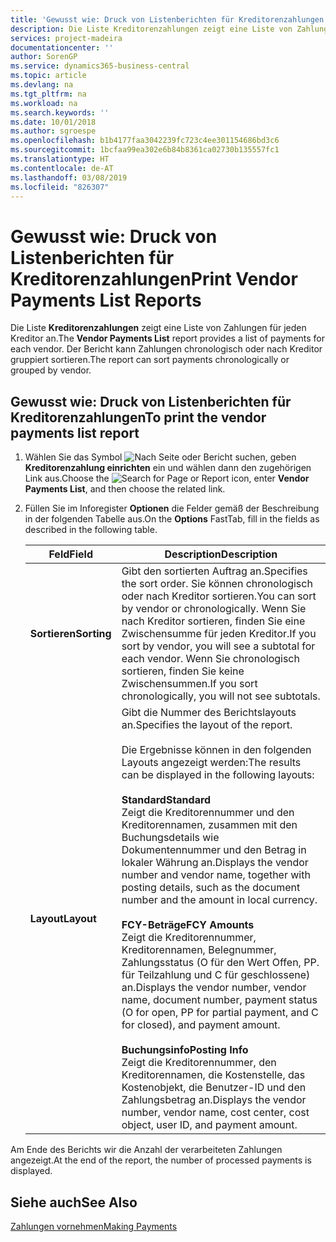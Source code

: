 ```yaml
---
title: 'Gewusst wie: Druck von Listenberichten für Kreditorenzahlungen'
description: Die Liste Kreditorenzahlungen zeigt eine Liste von Zahlungen für jeden Kreditor an. Der Bericht kann Zahlungen chronologisch oder nach Kreditor gruppiert sortieren.
services: project-madeira
documentationcenter: ''
author: SorenGP
ms.service: dynamics365-business-central
ms.topic: article
ms.devlang: na
ms.tgt_pltfrm: na
ms.workload: na
ms.search.keywords: ''
ms.date: 10/01/2018
ms.author: sgroespe
ms.openlocfilehash: b1b4177faa3042239fc723c4ee301154686bd3c6
ms.sourcegitcommit: 1bcfaa99ea302e6b84b8361ca02730b135557fc1
ms.translationtype: HT
ms.contentlocale: de-AT
ms.lasthandoff: 03/08/2019
ms.locfileid: "826307"
---
```

# <a name="print-vendor-payments-list-reports"></a><span data-ttu-id="6e1d5-104">Gewusst wie: Druck von Listenberichten für Kreditorenzahlungen</span><span class="sxs-lookup"><span data-stu-id="6e1d5-104">Print Vendor Payments List Reports</span></span>
<span data-ttu-id="6e1d5-105">Die Liste **Kreditorenzahlungen** zeigt eine Liste von Zahlungen für jeden Kreditor an.</span><span class="sxs-lookup"><span data-stu-id="6e1d5-105">The **Vendor Payments List** report provides a list of payments for each vendor.</span></span> <span data-ttu-id="6e1d5-106">Der Bericht kann Zahlungen chronologisch oder nach Kreditor gruppiert sortieren.</span><span class="sxs-lookup"><span data-stu-id="6e1d5-106">The report can sort payments chronologically or grouped by vendor.</span></span>  

## <a name="to-print-the-vendor-payments-list-report"></a><span data-ttu-id="6e1d5-107">Gewusst wie: Druck von Listenberichten für Kreditorenzahlungen</span><span class="sxs-lookup"><span data-stu-id="6e1d5-107">To print the vendor payments list report</span></span>  

1.  <span data-ttu-id="6e1d5-108">Wählen Sie das Symbol ![Nach Seite oder Bericht suchen](../../media/ui-search/search_small.png "Symbol Nach Seite oder Bericht suchen"), geben **Kreditorenzahlung einrichten** ein und wählen dann den zugehörigen Link aus.</span><span class="sxs-lookup"><span data-stu-id="6e1d5-108">Choose the ![Search for Page or Report](../../media/ui-search/search_small.png "Search for Page or Report icon") icon, enter **Vendor Payments List**, and then choose the related link.</span></span>  
2.  <span data-ttu-id="6e1d5-109">Füllen Sie im Inforegister **Optionen** die Felder gemäß der Beschreibung in der folgenden Tabelle aus.</span><span class="sxs-lookup"><span data-stu-id="6e1d5-109">On the **Options** FastTab, fill in the fields as described in the following table.</span></span>  

    |<span data-ttu-id="6e1d5-110">Feld</span><span class="sxs-lookup"><span data-stu-id="6e1d5-110">Field</span></span>|<span data-ttu-id="6e1d5-111">Description</span><span class="sxs-lookup"><span data-stu-id="6e1d5-111">Description</span></span>|  
    |---------------------------------|---------------------------------------|  
    |<span data-ttu-id="6e1d5-112">**Sortieren**</span><span class="sxs-lookup"><span data-stu-id="6e1d5-112">**Sorting**</span></span>|<span data-ttu-id="6e1d5-113">Gibt den sortierten Auftrag an.</span><span class="sxs-lookup"><span data-stu-id="6e1d5-113">Specifies the sort order.</span></span> <span data-ttu-id="6e1d5-114">Sie können chronologisch oder nach Kreditor sortieren.</span><span class="sxs-lookup"><span data-stu-id="6e1d5-114">You can sort by vendor or chronologically.</span></span> <span data-ttu-id="6e1d5-115">Wenn Sie nach Kreditor sortieren, finden Sie eine Zwischensumme für jeden Kreditor.</span><span class="sxs-lookup"><span data-stu-id="6e1d5-115">If you sort by vendor, you will see a subtotal for each vendor.</span></span> <span data-ttu-id="6e1d5-116">Wenn Sie chronologisch sortieren, finden Sie keine Zwischensummen.</span><span class="sxs-lookup"><span data-stu-id="6e1d5-116">If you sort chronologically, you will not see subtotals.</span></span>|  
    |<span data-ttu-id="6e1d5-117">**Layout**</span><span class="sxs-lookup"><span data-stu-id="6e1d5-117">**Layout**</span></span>|<span data-ttu-id="6e1d5-118">Gibt die Nummer des Berichtslayouts an.</span><span class="sxs-lookup"><span data-stu-id="6e1d5-118">Specifies the layout of the report.</span></span><br /><br /> <span data-ttu-id="6e1d5-119">Die Ergebnisse können in den folgenden Layouts angezeigt werden:</span><span class="sxs-lookup"><span data-stu-id="6e1d5-119">The results can be displayed in the following layouts:</span></span><br /><br /> <span data-ttu-id="6e1d5-120">**Standard**</span><span class="sxs-lookup"><span data-stu-id="6e1d5-120">**Standard**</span></span><br /> <span data-ttu-id="6e1d5-121">Zeigt die Kreditorennummer und den Kreditorennamen, zusammen mit den Buchungsdetails wie Dokumentennummer und den Betrag in lokaler Währung an.</span><span class="sxs-lookup"><span data-stu-id="6e1d5-121">Displays the vendor number and vendor name, together with posting details, such as the document number and the amount in local currency.</span></span><br /><br /> <span data-ttu-id="6e1d5-122">**FCY-Beträge**</span><span class="sxs-lookup"><span data-stu-id="6e1d5-122">**FCY Amounts**</span></span><br /> <span data-ttu-id="6e1d5-123">Zeigt die Kreditorennummer, Kreditorennamen, Belegnummer, Zahlungsstatus (O für den Wert Offen, PP. für Teilzahlung und C für geschlossene) an.</span><span class="sxs-lookup"><span data-stu-id="6e1d5-123">Displays the vendor number, vendor name, document number, payment status (O for open, PP for partial payment, and C for closed), and payment amount.</span></span><br /><br /> <span data-ttu-id="6e1d5-124">**Buchungsinfo**</span><span class="sxs-lookup"><span data-stu-id="6e1d5-124">**Posting Info**</span></span><br /> <span data-ttu-id="6e1d5-125">Zeigt die Kreditorennummer, den Kreditorennamen, die Kostenstelle, das Kostenobjekt, die Benutzer-ID und den Zahlungsbetrag an.</span><span class="sxs-lookup"><span data-stu-id="6e1d5-125">Displays the vendor number, vendor name, cost center, cost object, user ID, and payment amount.</span></span>|  

 <span data-ttu-id="6e1d5-126">Am Ende des Berichts wir die Anzahl der verarbeiteten Zahlungen angezeigt.</span><span class="sxs-lookup"><span data-stu-id="6e1d5-126">At the end of the report, the number of processed payments is displayed.</span></span>  

## <a name="see-also"></a><span data-ttu-id="6e1d5-127">Siehe auch</span><span class="sxs-lookup"><span data-stu-id="6e1d5-127">See Also</span></span>  
[<span data-ttu-id="6e1d5-128">Zahlungen vornehmen</span><span class="sxs-lookup"><span data-stu-id="6e1d5-128">Making Payments</span></span>](../../payables-make-payments.md)
